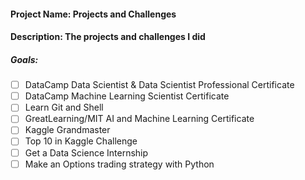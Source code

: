 #### Project Name: Projects and Challenges
#### Description: The projects and challenges I did
##### Goals:
- [ ] DataCamp Data Scientist & Data Scientist Professional Certificate
- [ ] DataCamp Machine Learning Scientist Certificate
- [ ] Learn Git and Shell
- [ ] GreatLearning/MIT AI and Machine Learning Certificate
- [ ] Kaggle Grandmaster
- [ ] Top 10 in Kaggle Challenge
- [ ] Get a Data Science Internship
- [ ] Make an Options trading strategy with Python
